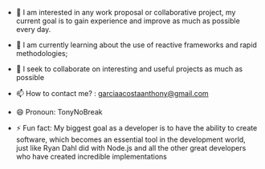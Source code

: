 - 👀 I am interested in any work proposal or collaborative project, my current goal is to gain experience and improve as much as possible every day.
  
- 🌱 I am currently learning about the use of reactive frameworks and rapid methodologies;
  
- 💞️ I seek to collaborate on interesting and useful projects as much as possible
  
- 📫 How to contact me? : garciaacostaanthony@gmail.com
 
- 😄 Pronoun: TonyNoBreak
  
- ⚡ Fun fact: My biggest goal as a developer is to have the ability to create software, which becomes an essential tool in the development world, just like Ryan Dahl did with Node.js and all the other great developers who have created incredible implementations


